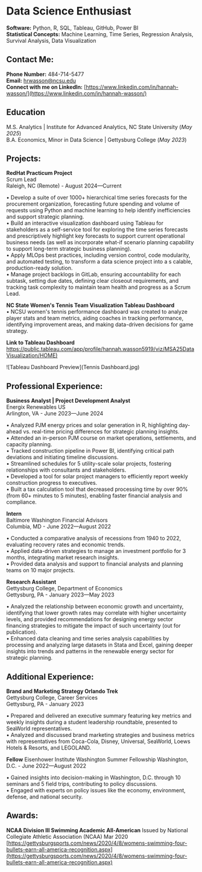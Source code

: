 # Data Science Enthusiast <br>

**Software:** Python, R, SQL, Tableau, GitHub, Power BI <br>
**Statistical Concepts:** Machine Learning, Time Series, Regression Analysis, Survival Analysis, Data Visualization<br>

## Contact Me: <br>

**Phone Number:** 484-714-5477<br>
**Email:** hrwasson@ncsu.edu<br>
**Connect with me on LinkedIn:** [https://www.linkedin.com/in/hannah-wasson/](https://www.linkedin.com/in/hannah-wasson/)<br>

## Education <br>

M.S. Analytics | Institute for Advanced Analytics, NC State University (_May 2025_)<br>
B.A. Economics, Minor in Data Science | Gettysburg College (_May 2023_)<br>

## Projects:<br>

**RedHat Practicum Project** <br>
Scrum Lead<br>
Raleigh, NC (Remote) - August 2024—Current<br>

• Develop a suite of over 1000+ hierarchical time series forecasts for the procurement organization, forecasting future
spending and volume of requests using Python and machine learning to help identify inefficiencies and support
strategic planning.<br>
• Build an interactive visualization dashboard using Tableau for stakeholders as a self-service tool for exploring the
time series forecasts and prescriptively highlight key forecasts to support current operational business needs (as well
as incorporate what-if scenario planning capability to support long-term strategic business planning).<br>
• Apply MLOps best practices, including version control, code modularity, and automated testing, to transform a data science project into a s
calable, production-ready solution.<br>
• Manage project backlogs in GitLab, ensuring accountability for each subtask, setting due dates, defining clear
closeout requirements, and tracking task complexity to maintain team health and progress as a Scrum Lead.<br>

**NC State Women's Tennis Team Visualization Tableau Dashboard**<br>
• NCSU women's tennis performance dashboard was created to analyze player stats and team metrics, aiding coaches in tracking performance, 
identifying improvement areas, and making data-driven decisions for game strategy.<br>

**Link to Tableau Dashboard**<br>
[https://public.tableau.com/app/profile/hannah.wasson5919/viz/MSA25DataVisualization/HOME)](https://public.tableau.com/app/profile/hannah.wasson5919/viz/MSA25DataVisualization/HOME)<br>

![Tableau Dashboard Preview](Tennis Dashboard.jpg)<br>

## Professional Experience: <br>

**Business Analyst | Project Development Analyst**<br>
Energix Renewables US<br>
Arlington, VA - June 2023—June 2024<br>

• Analyzed PJM energy prices and solar generation in R, highlighting day-ahead vs. real-time pricing differences for strategic planning insights.<br>
• Attended an in-person PJM course on market operations, settlements, and capacity planning.<br>
• Tracked construction pipeline in Power BI, identifying critical path deviations and initiating timeline discussions.<br>
• Streamlined schedules for 5 utility-scale solar projects, fostering relationships with consultants and stakeholders.<br>
• Developed a tool for solar project managers to efficiently report weekly construction progress to executives.<br>
• Built a tax calculation tool that decreased processing time by over 90% (from 60+ minutes to 5 minutes), enabling faster 
financial analysis and compliance.<br>

**Intern** <br>
Baltimore Washington Financial Advisors<br>
Columbia, MD - June 2022—August 2022<br>

• Conducted a comparative analysis of recessions from 1940 to 2022, evaluating recovery rates and economic trends.<br>
• Applied data-driven strategies to manage an investment portfolio for 3 months, integrating market research insights.<br>
• Provided data analysis and support to financial analysts and planning teams on 10 major projects.<br>

**Research Assistant**<br>
Gettysburg College, Department of Economics<br>
Gettysburg, PA - January 2023—May 2023<br>

• Analyzed the relationship between economic growth and uncertainty, identifying that lower growth rates may correlate with higher uncertainty levels, 
and provided recommendations for designing energy sector financing strategies to mitigate the impact of such uncertainty (out for publication).<br>
• Enhanced data cleaning and time series analysis capabilities by processing and analyzing large datasets in Stata
and Excel, gaining deeper insights into trends and patterns in the renewable energy sector for strategic planning.<br>

## Additional Experience: <br>

**Brand and Marketing Strategy Orlando Trek**<br>
Gettysburg College, Career Services <br>
Gettysburg, PA - January 2023<br>

• Prepared and delivered an executive summary featuring key metrics and weekly insights during a student leadership roundtable, presented to SeaWorld representatives.<br>
• Analyzed and discussed brand marketing strategies and business metrics with representatives from Coca-Cola,
Disney, Universal, SeaWorld, Loews Hotels & Resorts, and LEGOLAND.<br>

**Fellow**
Eisenhower Institute Washington Summer Fellowship 
Washington, D.C. - June 2022—August 2022

• Gained insights into decision-making in Washington, D.C. through 10 seminars and 5 field trips, contributing to policy discussions.<br>
• Engaged with experts on policy issues like the economy, environment, defense, and national security.<br>

## Awards:<br>

**NCAA Division III Swimming Academic All-American**
Issued by National Collegiate Athletic Association (NCAA)
Mar 2020
[https://gettysburgsports.com/news/2020/4/8/womens-swimming-four-bullets-earn-all-america-recognition.aspx](https://gettysburgsports.com/news/2020/4/8/womens-swimming-four-bullets-earn-all-america-recognition.aspx)

